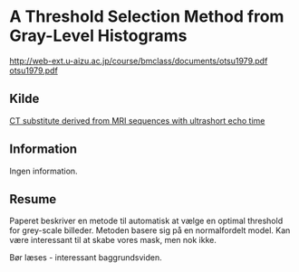 <h1>
	A Threshold Selection Method from Gray-Level Histograms
</h1>
<a href="http://web-ext.u-aizu.ac.jp/course/bmclass/documents/otsu1979.pdf">
	http://web-ext.u-aizu.ac.jp/course/bmclass/documents/otsu1979.pdf
</a><br />
<a href="otsu1979.pdf">
	otsu1979.pdf
</a>
<h2>
	Kilde
</h2>
<a href="../CT substitute derived from MRI sequences with ultrashort echo time/">
	CT substitute derived from MRI sequences with ultrashort echo time
</a>
<h2>
	Information
</h2>
<p>
	Ingen information.
</p>
<h2>
	Resume
</h2>
<p>
	Paperet beskriver en metode til automatisk at vælge en optimal threshold for grey-scale billeder.
	Metoden basere sig på en normalfordelt model. Kan være interessant til at skabe vores mask, men nok ikke.
</p>
<p>
	Bør læses - interessant baggrundsviden.
</p>

